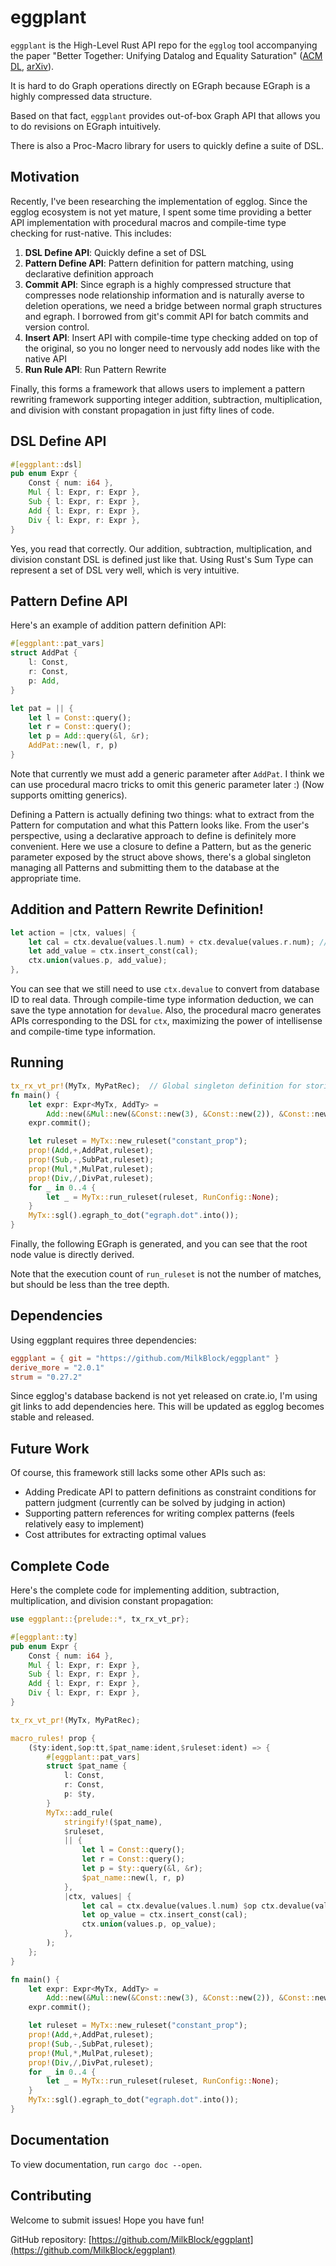 # eggplant

`eggplant` is the High-Level Rust API repo for the `egglog` tool accompanying the paper
  "Better Together: Unifying Datalog and Equality Saturation"
  ([ACM DL](https://dl.acm.org/doi/10.1145/3591239), [arXiv](https://arxiv.org/abs/2304.04332)).

It is hard to do Graph operations directly on EGraph because EGraph is a highly compressed data structure.

Based on that fact, `eggplant` provides out-of-box Graph API that allows you to do revisions on EGraph intuitively.

There is also a Proc-Macro library for users to quickly define a suite of DSL.

## Motivation

Recently, I've been researching the implementation of egglog. Since the egglog ecosystem is not yet mature, I spent some time providing a better API implementation with procedural macros and compile-time type checking for rust-native. This includes:

1. **DSL Define API**: Quickly define a set of DSL
2. **Pattern Define API**: Pattern definition for pattern matching, using declarative definition approach
3. **Commit API**: Since egraph is a highly compressed structure that compresses node relationship information and is naturally averse to deletion operations, we need a bridge between normal graph structures and egraph. I borrowed from git's commit API for batch commits and version control.
4. **Insert API**: Insert API with compile-time type checking added on top of the original, so you no longer need to nervously add nodes like with the native API
5. **Run Rule API**: Run Pattern Rewrite

Finally, this forms a framework that allows users to implement a pattern rewriting framework supporting integer addition, subtraction, multiplication, and division with constant propagation in just fifty lines of code.

## DSL Define API

```rust
#[eggplant::dsl]
pub enum Expr {
    Const { num: i64 },
    Mul { l: Expr, r: Expr },
    Sub { l: Expr, r: Expr },
    Add { l: Expr, r: Expr },
    Div { l: Expr, r: Expr },
}
```

Yes, you read that correctly. Our addition, subtraction, multiplication, and division constant DSL is defined just like that. Using Rust's Sum Type can represent a set of DSL very well, which is very intuitive.

## Pattern Define API

Here's an example of addition pattern definition API:

```rust
#[eggplant::pat_vars]
struct AddPat {
    l: Const,
    r: Const,
    p: Add,
}

let pat = || {
    let l = Const::query();
    let r = Const::query();
    let p = Add::query(&l, &r);
    AddPat::new(l, r, p)
}
```

Note that currently we must add a generic parameter after `AddPat`. I think we can use procedural macro tricks to omit this generic parameter later :) (Now supports omitting generics).

Defining a Pattern is actually defining two things: what to extract from the Pattern for computation and what this Pattern looks like. From the user's perspective, using a declarative approach to define is definitely more convenient. Here we use a closure to define a Pattern, but as the generic parameter exposed by the struct above shows, there's a global singleton managing all Patterns and submitting them to the database at the appropriate time.

## Addition and Pattern Rewrite Definition!

```rust
let action = |ctx, values| {
    let cal = ctx.devalue(values.l.num) + ctx.devalue(values.r.num); // Used as struct rather than enum
    let add_value = ctx.insert_const(cal);
    ctx.union(values.p, add_value);
},
```

You can see that we still need to use `ctx.devalue` to convert from database ID to real data. Through compile-time type information deduction, we can save the type annotation for `devalue`. Also, the procedural macro generates APIs corresponding to the DSL for `ctx`, maximizing the power of intellisense and compile-time type information.

## Running

```rust
tx_rx_vt_pr!(MyTx, MyPatRec);  // Global singleton definition for storing graph and patterns
fn main() {
    let expr: Expr<MyTx, AddTy> =
        Add::new(&Mul::new(&Const::new(3), &Const::new(2)), &Const::new(4));
    expr.commit();

    let ruleset = MyTx::new_ruleset("constant_prop");
    prop!(Add,+,AddPat,ruleset);
    prop!(Sub,-,SubPat,ruleset);
    prop!(Mul,*,MulPat,ruleset);
    prop!(Div,/,DivPat,ruleset);
    for _ in 0..4 {
        let _ = MyTx::run_ruleset(ruleset, RunConfig::None);
    }
    MyTx::sgl().egraph_to_dot("egraph.dot".into());
}
```

Finally, the following EGraph is generated, and you can see that the root node value is directly derived.

Note that the execution count of `run_ruleset` is not the number of matches, but should be less than the tree depth.

## Dependencies

Using eggplant requires three dependencies:

```toml
eggplant = { git = "https://github.com/MilkBlock/eggplant" }
derive_more = "2.0.1"
strum = "0.27.2"
```

Since egglog's database backend is not yet released on crate.io, I'm using git links to add dependencies here. This will be updated as egglog becomes stable and released.

## Future Work

Of course, this framework still lacks some other APIs such as:

- Adding Predicate API to pattern definitions as constraint conditions for pattern judgment (currently can be solved by judging in action)
- Supporting pattern references for writing complex patterns (feels relatively easy to implement)
- Cost attributes for extracting optimal values

## Complete Code

Here's the complete code for implementing addition, subtraction, multiplication, and division constant propagation:

```rust
use eggplant::{prelude::*, tx_rx_vt_pr};

#[eggplant::ty]
pub enum Expr {
    Const { num: i64 },
    Mul { l: Expr, r: Expr },
    Sub { l: Expr, r: Expr },
    Add { l: Expr, r: Expr },
    Div { l: Expr, r: Expr },
}

tx_rx_vt_pr!(MyTx, MyPatRec);

macro_rules! prop {
    ($ty:ident,$op:tt,$pat_name:ident,$ruleset:ident) => {
        #[eggplant::pat_vars]
        struct $pat_name {
            l: Const,
            r: Const,
            p: $ty,
        }
        MyTx::add_rule(
            stringify!($pat_name),
            $ruleset,
            || {
                let l = Const::query();
                let r = Const::query();
                let p = $ty::query(&l, &r);
                $pat_name::new(l, r, p)
            },
            |ctx, values| {
                let cal = ctx.devalue(values.l.num) $op ctx.devalue(values.r.num);
                let op_value = ctx.insert_const(cal);
                ctx.union(values.p, op_value);
            },
        );
    };
}

fn main() {
    let expr: Expr<MyTx, AddTy> =
        Add::new(&Mul::new(&Const::new(3), &Const::new(2)), &Const::new(4));
    expr.commit();

    let ruleset = MyTx::new_ruleset("constant_prop");
    prop!(Add,+,AddPat,ruleset);
    prop!(Sub,-,SubPat,ruleset);
    prop!(Mul,*,MulPat,ruleset);
    prop!(Div,/,DivPat,ruleset);
    for _ in 0..4 {
        let _ = MyTx::run_ruleset(ruleset, RunConfig::None);
    }
    MyTx::sgl().egraph_to_dot("egraph.dot".into());
}
```

## Documentation

To view documentation, run `cargo doc --open`.

## Contributing

Welcome to submit issues! Hope you have fun!

GitHub repository: [https://github.com/MilkBlock/eggplant](https://github.com/MilkBlock/eggplant)


